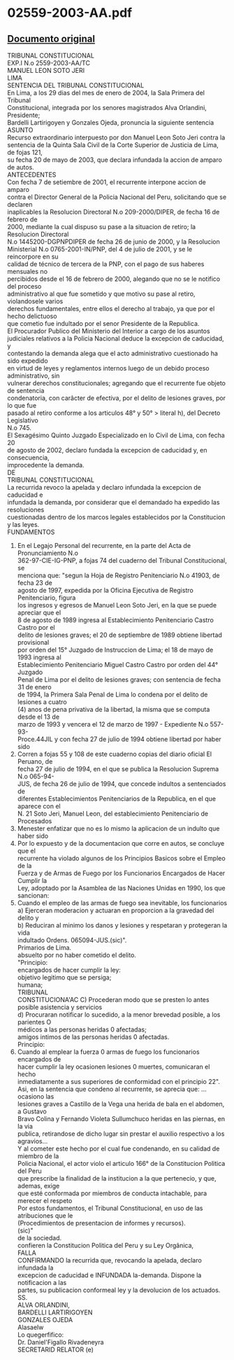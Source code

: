 
02559-2003-AA.pdf
=================
  
[Documento original](https://tc.gob.pe/jurisprudencia/2004/02559-2003-AA.pdf)  
---  
TRIBUNAL CONSTITUCIONAL  
EXP.I N.o 2559-2003-AA/TC  
MANUEL LEON SOTO JERI  
LIMA  
SENTENCIA DEL TRIBUNAL CONSTITUCIONAL  
En Lima, a los 29 dias del mes de enero de 2004, la Sala Primera del Tribunal  
Constitucional, integrada por los senores magistrados Alva Orlandini, Presidente;  
Bardelli Lartirigoyen y Gonzales Ojeda, pronuncia la siguiente sentencia  
ASUNTO  
Recurso extraordinario interpuesto por don Manuel Leon Soto Jeri contra la  
sentencia de la Quinta Sala Civil de la Corte Superior de Justicia de Lima, de fojas 121,  
su fecha 20 de mayo de 2003, que declara infundada la accion de amparo de autos.  
ANTECEDENTES  
Con fecha 7 de setiembre de 2001, el recurrente interpone accion de amparo  
contra el Director General de la Policia Nacional del Peru, solicitando que se declaren  
inaplicables la Resolucion Directoral N.o 209-2000/DIPER, de fecha 16 de febrero de  
2000, mediante la cual dispuso su pase a la situacion de retiro; la Resolucion Directoral  
N.o 1445200-DGPNPDIPER de fecha 26 de junio de 2000, y la Resolucion  
Ministerial N.o 0765-2001-IN/PNP, del 4 de julio de 2001, y se le reincorpore en su  
calidad de técnico de tercera de la PNP, con el pago de sus haberes mensuales no  
percibidos desde el 16 de febrero de 2000, alegando que no se le notifico del proceso  
administrativo al que fue sometido y que motivo su pase al retiro, violandosele varios  
derechos fundamentales, entre ellos el derecho al trabajo, ya que por el hecho delictuoso  
que cometio fue indultado por el senor Presidente de la Republica.  
El Procurador Publico del Ministerio del Interior a cargo de los asuntos  
judiciales relativos a la Policia Nacional deduce la excepcion de caducidad, y  
contestando la demanda alega que el acto administrativo cuestionado ha sido expedido  
en virtud de leyes y reglamentos internos luego de un debido proceso administrativo, sin  
vulnerar derechos constitucionales; agregando que el recurrente fue objeto de sentencia  
condenatoria, con carâcter de efectiva, por el delito de lesiones graves, por lo que fue  
pasado al retiro conforme a los articulos 48° y 50° > literal h), del Decreto Legislativo  
N.o 745.  
El Sexagésimo Quinto Juzgado Especializado en lo Civil de Lima, con fecha 20  
de agosto de 2002, declaro fundada la excepcion de caducidad y, en consecuencia,  
improcedente la demanda.  
DE  
TRIBUNAL CONSTITUCIONAL  
La recurrida revoco la apelada y declaro infundada la excepcion de caducidad e  
infundada la demanda, por considerar que el demandado ha expedido las resoluciones  
cuestionadas dentro de los marcos legales establecidos por la Constitucion y las leyes.  
FUNDAMENTOS  
1. En el Legajo Personal del recurrente, en la parte del Acta de Pronunciamiento N.o  
362-97-CIE-IG-PNP, a fojas 74 del cuaderno del Tribunal Constitucional, se  
menciona que: "segun la Hoja de Registro Penitenciario N.o 41903, de fecha 23 de  
agosto de 1997, expedida por la Oficina Ejecutiva de Registro Penitenciario, figura  
los ingresos y egresos de Manuel Leon Soto Jeri, en la que se puede apreciar que el  
8 de agosto de 1989 ingresa al Establecimiento Penitenciario Castro Castro por el  
delito de lesiones graves; el 20 de septiembre de 1989 obtiene libertad provisional  
por orden del 15° Juzgado de Instruccion de Lima; el 18 de mayo de 1993 ingresa al  
Establecimiento Penitenciario Miguel Castro Castro por orden del 44° Juzgado  
Penal de Lima por el delito de lesiones graves; con sentencia de fecha 31 de enero  
de 1994, la Primera Sala Penal de Lima lo condena por el delito de lesiones a cuatro  
(4) anos de pena privativa de la libertad, la misma que se computa desde el 13 de  
marzo de 1993 y vencera el 12 de marzo de 1997 - Expediente N.o 557-93-  
Proce.44JIL y con fecha 27 de julio de 1994 obtiene libertad por haber sido  
2. Corren a fojas 55 y 108 de este cuaderno copias del diario oficial El Peruano, de  
fecha 27 de julio de 1994, en el que se publica la Resolucion Suprema N.o 065-94-  
JUS, de fecha 26 de julio de 1994, que concede indultos a sentenciados de  
diferentes Establecimientos Penitenciarios de la Republica, en el que aparece con el  
N. 21 Soto Jeri, Manuel Leon, del establecimiento Penitenciario de Procesados  
3. Menester enfatizar que no es lo mismo la aplicacion de un indulto que haber sido  
4. Por lo expuesto y de la documentacion que corre en autos, se concluye que el  
recurrente ha violado algunos de los Principios Basicos sobre el Empleo de la  
Fuerza y de Armas de Fuego por los Funcionarios Encargados de Hacer Cumplir la  
Ley, adoptado por la Asamblea de las Naciones Unidas en 1990, los que sancionan:  
5. Cuando el empleo de las armas de fuego sea inevitable, los funcionarios  
a) Ejerceran moderacion y actuaran en proporcion a la gravedad del delito y  
b) Reduciran al minimo los danos y lesiones y respetaran y protegeran la vida  
indultado Ordens. 065094-JUS.(sic)".  
Primarios de Lima.  
absuelto por no haber cometido el delito.  
"Principio:  
encargados de hacer cumplir la ley:  
objetivo legitimo que se persiga;  
humana;  
TRIBUNAL  
CONSTITUCIONA'AC C) Procederan modo que se presten lo antes posible asistencia y servicios  
d) Procuraran notificar lo sucedido, a la menor brevedad posible, a los parientes O  
médicos a las personas heridas 0 afectadas;  
amigos intimos de las personas heridas 0 afectadas.  
Principio:  
6. Cuando al emplear la fuerza 0 armas de fuego los funcionarios encargados de  
hacer cumplir la ley ocasionen lesiones 0 muertes, comunicaran el hecho  
inmediatamente a sus superiores de conformidad con el principio 22".  
Asi, en la sentencia que condeno al recurrente, se aprecia que: ... ocasiono las  
lesiones graves a Castillo de la Vega una herida de bala en el abdomen, a Gustavo  
Bravo Colina y Fernando Violeta Sullumchuco heridas en las piernas, en la via  
publica, retirandose de dicho lugar sin prestar el auxilio respectivo a los agravios...  
Y al cometer este hecho por el cual fue condenando, en su calidad de miembro de la  
Policia Nacional, el actor violo el articulo 166° de la Constitucion Politica del Peru  
que prescribe la finalidad de la institucion a la que pertenecio, y que, ademas, exige  
que esté conformada por miembros de conducta intachable, para merecer el respeto  
Por estos fundamentos, el Tribunal Constitucional, en uso de las atribuciones que le  
(Procedimientos de presentacion de informes y recursos).  
(sic)"  
de la sociedad.  
confieren la Constitucion Politica del Peru y su Ley Orgânica,  
FALLA  
CONFIRMANDO la recurrida que, revocando la apelada, declaro infundada la  
excepcion de caducidad e INFUNDADA la-demanda. Dispone la notificacion a las  
partes, su publicacion conformeal ley y la devolucion de los actuados.  
SS.  
ALVA ORLANDINI,  
BARDELLI LARTIRIGOYEN  
GONZALES OJEDA  
Alasaelw  
Lo quegerfifico:  
Dr. Daniel'Figallo Rivadeneyra  
SECRETARID RELATOR (e)